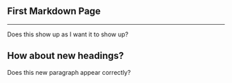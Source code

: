First Markdown Page
-------------------
-------------------

Does this show up as I want it to show up? 

How about new headings?
-------------------
Does this new paragraph appear correctly? 